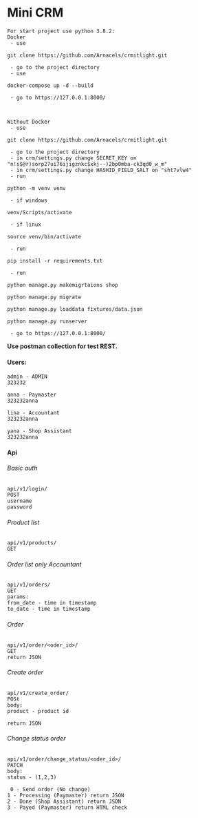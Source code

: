 # Mini CRM 

    For start project use python 3.8.2:
    Docker
     - use 
`git clone https://github.com/Arnacels/crmitlight.git`

     - go to the project directory
     - use 
`docker-compose up -d --build`
     
     - go to https://127.0.0.1:8000/
     
     
    
    Without Docker
     - use 
`git clone https://github.com/Arnacels/crmitlight.git`

     - go to the project directory
     - in crm/settings.py change SECRET_KEY on "n!s$@r)sorp27ui76ijigznkc$xkj--)2bp0mba-ck3qd0_w_m"
     - in crm/settings.py change HASHID_FIELD_SALT on "sht7vlw4"
     - run 
`python -m venv venv`

     - if windows 
`venv/Scripts/activate`

     - if linux 
`source venv/bin/activate`

     - run 
`pip install -r requirements.txt`

     - run 
`python manage.py makemigrtaions shop`

`python manage.py migrate`

`python manage.py loaddata fixtures/data.json`

`python manage.py runserver`

     - go to https://127.0.0.1:8000/


**Use postman collection for test REST.**

#### Users:

    admin - ADMIN
    323232
    
    anna - Paymaster
    323232anna

    lina - Accountant
    323232anna

    yana - Shop Assistant
    323232anna



#### Api

###### Basic auth

    api/v1/login/
    POST
    username
    password

###### Product list
    
    api/v1/products/
    GET

###### Order list only Accountant
    
    api/v1/orders/
    GET
    params:
    from_date - time in timestamp
    to_date - time in timestamp

###### Order

    api/v1/order/<oder_id>/
    GET
    return JSON

###### Create order
    
    api/v1/create_order/
    POSt
    body:
    product - product id
    
    return JSON

###### Change status order

    api/v1/order/change_status/<oder_id>/
    PATCH
    body:
    status - (1,2,3)
    
     0 - Send order (No change)
    1 - Processing (Paymaster) return JSON
    2 - Done (Shop Assistant) return JSON
    3 - Payed (Paymaster) return HTML check
